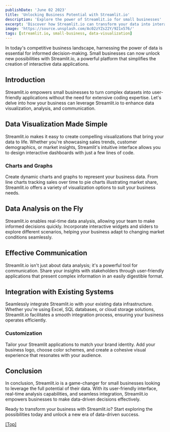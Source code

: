 ```yaml
---
publishDate: 'June 02 2023'
title: 'Unlocking Business Potential with Streamlit.io'
description: 'Explore the power of Streamlit.io for small businesses'
excerpt: 'Discover how Streamlit.io can transform your data into interactive insights for business success.'
image: 'https://source.unsplash.com/Ac02zYZs22Y/921x576/'
tags: [streamlit.io, small-business, data-visualization]
---
```


In today's competitive business landscape, harnessing the power of data is essential for informed decision-making. Small businesses can now unlock new possibilities with Streamlit.io, a powerful platform that simplifies the creation of interactive data applications.

## <a name="Introduction"></a>Introduction

Streamlit.io empowers small businesses to turn complex datasets into user-friendly applications without the need for extensive coding expertise. Let's delve into how your business can leverage Streamlit.io to enhance data visualization, analysis, and communication.

## <a name="Headings"></a>Data Visualization Made Simple

Streamlit.io makes it easy to create compelling visualizations that bring your data to life. Whether you're showcasing sales trends, customer demographics, or market insights, Streamlit's intuitive interface allows you to design interactive dashboards with just a few lines of code.

### <a name="Charts"></a>Charts and Graphs

Create dynamic charts and graphs to represent your business data. From line charts tracking sales over time to pie charts illustrating market share, Streamlit.io offers a variety of visualization options to suit your business needs.

## <a name="Analysis"></a>Data Analysis on the Fly

Streamlit.io enables real-time data analysis, allowing your team to make informed decisions quickly. Incorporate interactive widgets and sliders to explore different scenarios, helping your business adapt to changing market conditions seamlessly.

## <a name="Communication"></a>Effective Communication

Streamlit.io isn't just about data analysis; it's a powerful tool for communication. Share your insights with stakeholders through user-friendly applications that present complex information in an easily digestible format.

## <a name="Integration"></a>Integration with Existing Systems

Seamlessly integrate Streamlit.io with your existing data infrastructure. Whether you're using Excel, SQL databases, or cloud storage solutions, Streamlit.io facilitates a smooth integration process, ensuring your business operates efficiently.

### <a name="Customization"></a>Customization

Tailor your Streamlit applications to match your brand identity. Add your business logo, choose color schemes, and create a cohesive visual experience that resonates with your audience.

## <a name="Conclusion"></a>Conclusion

In conclusion, Streamlit.io is a game-changer for small businesses looking to leverage the full potential of their data. With its user-friendly interface, real-time analysis capabilities, and seamless integration, Streamlit.io empowers businesses to make data-driven decisions effectively.

Ready to transform your business with Streamlit.io? Start exploring the possibilities today and unlock a new era of data-driven success.

[[Top]](#top)
